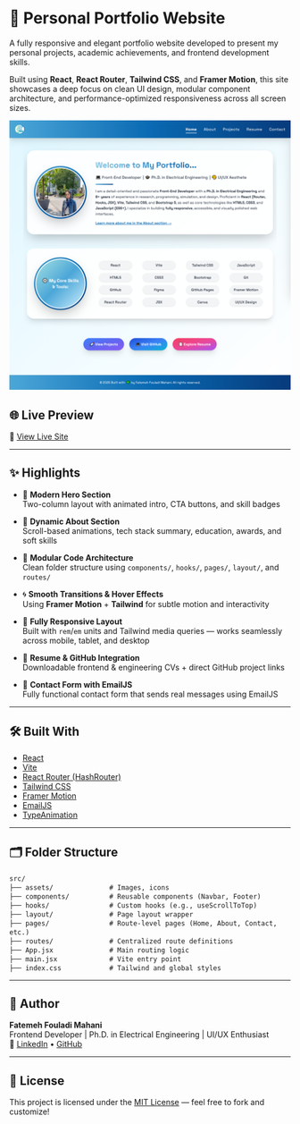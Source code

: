
# 🎨 Personal Portfolio Website

A fully responsive and elegant portfolio website developed to present my personal projects, academic achievements, and frontend development skills.

Built using **React**, **React Router**, **Tailwind CSS**, and **Framer Motion**, this site showcases a deep focus on clean UI design, modular component architecture, and performance-optimized responsiveness across all screen sizes.

![Portfolio Screenshot](public/screenshot.png)

## 🌐 Live Preview

🔗 [View Live Site](https://ffmahani.github.io/my-portfolio)

---

## ✨ Highlights

- 🎯 **Modern Hero Section**  
  Two-column layout with animated intro, CTA buttons, and skill badges

- 💬 **Dynamic About Section**  
  Scroll-based animations, tech stack summary, education, awards, and soft skills

- 🧩 **Modular Code Architecture**  
  Clean folder structure using `components/`, `hooks/`, `pages/`, `layout/`, and `routes/`

- 🌀 **Smooth Transitions & Hover Effects**  
  Using **Framer Motion** + **Tailwind** for subtle motion and interactivity

- 📱 **Fully Responsive Layout**  
  Built with `rem`/`em` units and Tailwind media queries — works seamlessly across mobile, tablet, and desktop

- 📄 **Resume & GitHub Integration**  
  Downloadable frontend & engineering CVs + direct GitHub project links

- 📩 **Contact Form with EmailJS**  
  Fully functional contact form that sends real messages using EmailJS

---

## 🛠️ Built With

- [React](https://reactjs.org)
- [Vite](https://vitejs.dev)
- [React Router (HashRouter)](https://reactrouter.com)
- [Tailwind CSS](https://tailwindcss.com)
- [Framer Motion](https://www.framer.com/motion/)
- [EmailJS](https://www.emailjs.com)
- [TypeAnimation](https://www.npmjs.com/package/react-type-animation)

---

## 🗂️ Folder Structure

```
src/
├── assets/              # Images, icons
├── components/          # Reusable components (Navbar, Footer)
├── hooks/               # Custom hooks (e.g., useScrollToTop)
├── layout/              # Page layout wrapper
├── pages/               # Route-level pages (Home, About, Contact, etc.)
├── routes/              # Centralized route definitions
├── App.jsx              # Main routing logic
├── main.jsx             # Vite entry point
├── index.css            # Tailwind and global styles
```

---

## 🧠 Author

**Fatemeh Fouladi Mahani**  
Frontend Developer | Ph.D. in Electrical Engineering | UI/UX Enthusiast  
🔗 [LinkedIn](https://linkedin.com/in/fatemeh-fouladi-mahani) • [GitHub](https://github.com/FFMahani)

---

## 📜 License

This project is licensed under the [MIT License](LICENSE) — feel free to fork and customize!
